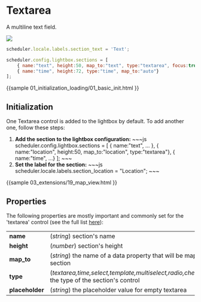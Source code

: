 Textarea
======================================
A multiline text field.

<img src="textarea_editor.png"/>

~~~js
scheduler.locale.labels.section_text = 'Text';

scheduler.config.lightbox.sections = [
	{ name:"text", height:50, map_to:"text", type:"textarea", focus:true },
	{ name:"time", height:72, type:"time", map_to:"auto"}
];
~~~

{{sample
	01_initialization_loading/01_basic_init.html
}}

Initialization
-----------------------
One Textarea control is added to the lightbox by default. To add another one, follow these steps:
<ol>
    <li><b>Add the section to the lightbox configuration:</b>
~~~js
scheduler.config.lightbox.sections = [
	{ name:"text", ... },
   	{ name:"location", height:50, map_to:"location", type:"textarea"},
	{ name:"time", ...}
];
~~~
	</li>
    <li><b>Set the label for the section:</b>
~~~js
scheduler.locale.labels.section_location = "Location";
~~~
	</li>
</ol>

        

{{sample
	03_extensions/19_map_view.html
}}

Properties
---------------------------------------------
The following properties are mostly important and commonly set for the 'textarea' control (see the full list <a href="api/scheduler_lightbox_config.md">here</a>):

<table class="webixdoc_links">
	<tbody>
    	<tr>
			<td class="webixdoc_links0"><b>name</b></td>
			<td>(<i>string</i>) section's name </td>
		</tr>
        <tr>
			<td class="webixdoc_links0"><b>height</b></td>
			<td>(<i>number</i>) section's height</td>
		</tr>
        <tr>
			<td class="webixdoc_links0"><b>map_to</b></td>
			<td>(<i>string</i>) the name of a data property that will be mapped to the section</td>
		</tr>
        <tr>
			<td class="webixdoc_links0"><b>type</b></td>
			<td>(<i>textarea,time,select,template,multiselect,radio,checkbox,combo</i>) the type of the section's control</td>
		</tr>
		<tr>
			<td class="webixdoc_links0"><b>placeholder</b></td>
			<td>(<i>string</i>) the placeholder value for empty textarea</td>
		</tr>
    </tbody>
</table>